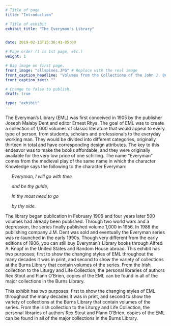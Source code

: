 ```yaml
---
# Title of page
title: "Introduction"

# Title of exhibit
exhibit_title: "The Everyman's Library"


date: 2019-02-13T15:36:41-05:00

# Page order (1 is 1st page, etc.)
weight: 1 

# Big image on first page.
front_image: "allspines.JPG" # Replace with the real image
front_caption_headline: "Volumes from the Collections of the John J. Burns Library"
front_caption_text: ""

# Change to false to publish.
draft: true

type: "exhibit"
---
```


The Everyman’s Library (EML) was first conceived in 1905 by the publisher Joseph Malaby
Dent and editor Ernest Rhys. The goal of EML was to create a collection of 1,000 volumes of
classic literature that would appeal to every type of person, from students, scholars and
professionals to the everyday working man. They would be divided into different categories,
originally thirteen in total and have corresponding design attributes. The key to this endeavor
was to make the books affordable, and they were originally available for the very low price of
one schilling. The name “Everyman” comes from the medieval play of the same name in which
the character Knowledge says the following to the character Everyman:


&nbsp;&nbsp;&nbsp;&nbsp;&nbsp;*Everyman, I will go with thee*

&nbsp;&nbsp;&nbsp;&nbsp;&nbsp;*and be thy guide,*

&nbsp;&nbsp;&nbsp;&nbsp;&nbsp;*In thy most need to go*

&nbsp;&nbsp;&nbsp;&nbsp;&nbsp;*by thy side.*


The library began publication in February 1906 and four years later 500 volumes had already
been published. Through two world wars and a depression, the series finally published volume
1,000 in 1956. In 1988 the publishing company J.M. Dent was sold and eventually the Everyman
series was re-launched in the early 1990s. Though very different from the early editions of 1906,
you can still buy Everyman’s Library books through Alfred A. Knopf in the United States and
Random House abroad.
This exhibit has two purposes; first to show the changing styles of EML throughout the many
decades it was in print, and second to show the variety of collections at the Burns Library that
contain volumes of the series. From the Irish collection to the Liturgy and Life Collection, the
personal libraries of authors Rex Stout and Flann O’Brien, copies of the EML can be found in all
of the major collections in the Burns Library.

This exhibit has two purposes; first to show the changing styles of EML throughout the many
decades it was in print, and second to show the variety of collections at the Burns Library that
contain volumes of the series. From the Irish collection to the Liturgy and Life Collection, the
personal libraries of authors Rex Stout and Flann O’Brien, copies of the EML can be found in all
of the major collections in the Burns Library.


